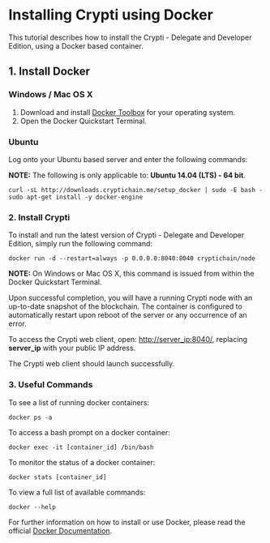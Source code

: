 # Installing Crypti using Docker

This tutorial describes how to install the Crypti - Delegate and Developer Edition, using a Docker based container.

## 1. Install Docker

### Windows / Mac OS X

1. Download and install [Docker Toolbox](https://www.docker.com/docker-toolbox) for your operating system.
2. Open the Docker Quickstart Terminal.

### Ubuntu

Log onto your Ubuntu based server and enter the following commands:

**NOTE:** The following is only applicable to: **Ubuntu 14.04 (LTS) - 64 bit**.

```
curl -sL http://downloads.cryptichain.me/setup_docker | sudo -E bash -
sudo apt-get install -y docker-engine
```

### 2. Install Crypti

To install and run the latest version of Crypti - Delegate and Developer Edition, simply run the following command:

```
docker run -d --restart=always -p 0.0.0.0:8040:8040 cryptichain/node
```

**NOTE:** On Windows or Mac OS X, this command is issued from within the Docker Quickstart Terminal.

Upon successful completion, you will have a running Crypti node with an up-to-date snapshot of the blockchain. The container is configured to automatically restart upon reboot of the server or any occurrence of an error.

To access the Crypti web client, open: [http://server_ip:8040/](http://server_ip:8040/), replacing **server_ip** with your public IP address.

The Crypti web client should launch successfully.

### 3. Useful Commands

To see a list of running docker containers:

```
docker ps -a
```

To access a bash prompt on a docker container:

```
docker exec -it [container_id] /bin/bash
```

To monitor the status of a docker container:

```
docker stats [container_id]
```

To view a full list of available commands:

```
docker --help
```

For further information on how to install or use Docker, please read the official [Docker Documentation](http://docs.docker.com/).
